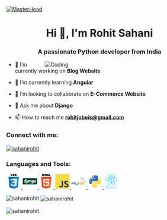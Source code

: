 [![MasterHead](https://1.bp.blogspot.com/-7A4WynwLsMw/XbBpCXG8fHI/AAAAAAAAMt4/uOa1bpLskYgrwGbllhSu2SDj_Mig8SXJQCLcBGAsYHQ/s1600/2000_600px.gif)](https://github.com/sahanirohit)
<h1 align="center">Hi 👋, I'm Rohit Sahani</h1>
<h3 align="center">A passionate Python developer from India</h3>
<img src="https://cdn.dribbble.com/users/1162077/screenshots/3848914/programmer.gif" align="right" width="400" alt="Coding">



- 🔭 I’m currently working on **Blog Website**

- 🌱 I’m currently learning **Angular**

- 👯 I’m looking to collaborate on **E-Commerce Website**

- 💬 Ask me about **Django**

- 📫 How to reach me **rohitjobeis@gmail.com**

<h3 align="left">Connect with me:</h3>
<p align="left">
<a href="https://linkedin.com/in/sahanirohit" target="blank"><img align="center" src="https://raw.githubusercontent.com/rahuldkjain/github-profile-readme-generator/master/src/images/icons/Social/linked-in-alt.svg" alt="sahanirohit" height="30" width="40" /></a>
</p>

<h3 align="left">Languages and Tools:</h3>
<p align="left"> <a href="https://www.w3schools.com/css/" target="_blank" rel="noreferrer"> <img src="https://raw.githubusercontent.com/devicons/devicon/master/icons/css3/css3-original-wordmark.svg" alt="css3" width="40" height="40"/> </a> <a href="https://www.djangoproject.com/" target="_blank" rel="noreferrer"> <img src="https://raw.githubusercontent.com/devicons/devicon/master/icons/django/django-original.svg" alt="django" width="40" height="40"/> </a> <a href="https://www.w3.org/html/" target="_blank" rel="noreferrer"> <img src="https://raw.githubusercontent.com/devicons/devicon/master/icons/html5/html5-original-wordmark.svg" alt="html5" width="40" height="40"/> </a> <a href="https://developer.mozilla.org/en-US/docs/Web/JavaScript" target="_blank" rel="noreferrer"> <img src="https://raw.githubusercontent.com/devicons/devicon/master/icons/javascript/javascript-original.svg" alt="javascript" width="40" height="40"/> </a> <a href="https://www.mysql.com/" target="_blank" rel="noreferrer"> <img src="https://raw.githubusercontent.com/devicons/devicon/master/icons/mysql/mysql-original-wordmark.svg" alt="mysql" width="40" height="40"/> </a> <a href="https://www.python.org" target="_blank" rel="noreferrer"> <img src="https://raw.githubusercontent.com/devicons/devicon/master/icons/python/python-original.svg" alt="python" width="40" height="40"/> </a> <a href="https://reactjs.org/" target="_blank" rel="noreferrer"> <img src="https://raw.githubusercontent.com/devicons/devicon/master/icons/react/react-original-wordmark.svg" alt="react" width="40" height="40"/> </a> </p>

<p><img align="left" src="https://github-readme-stats.vercel.app/api/top-langs?username=sahanirohit&show_icons=true&locale=en&layout=compact" alt="sahanirohit" /></p>

<p>&nbsp;<img align="center" src="https://github-readme-stats.vercel.app/api?username=sahanirohit&show_icons=true&locale=en" alt="sahanirohit" /></p>

<p><img align="center" src="https://github-readme-streak-stats.herokuapp.com/?user=sahanirohit&" alt="sahanirohit" /></p>
